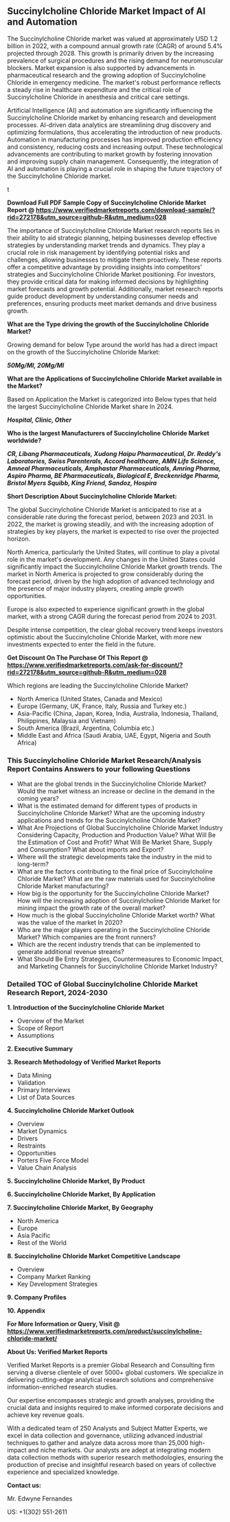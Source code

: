 <h2>Succinylcholine Chloride Market Impact of AI and Automation</h2><p>The Succinylcholine Chloride market was valued at approximately USD 1.2 billion in 2022, with a compound annual growth rate (CAGR) of around 5.4% projected through 2028. This growth is primarily driven by the increasing prevalence of surgical procedures and the rising demand for neuromuscular blockers. Market expansion is also supported by advancements in pharmaceutical research and the growing adoption of Succinylcholine Chloride in emergency medicine. The market's robust performance reflects a steady rise in healthcare expenditure and the critical role of Succinylcholine Chloride in anesthesia and critical care settings.</p><p>Artificial Intelligence (AI) and automation are significantly influencing the Succinylcholine Chloride market by enhancing research and development processes. AI-driven data analytics are streamlining drug discovery and optimizing formulations, thus accelerating the introduction of new products. Automation in manufacturing processes has improved production efficiency and consistency, reducing costs and increasing output. These technological advancements are contributing to market growth by fostering innovation and improving supply chain management. Consequently, the integration of AI and automation is playing a crucial role in shaping the future trajectory of the Succinylcholine Chloride market.</p>t</p><p id="" class=""><strong>Download Full PDF Sample Copy of Succinylcholine Chloride Market Report @ <a href="https://www.verifiedmarketreports.com/download-sample/?rid=272178&utm_source=github-R&utm_medium=028" target="_blank">https://www.verifiedmarketreports.com/download-sample/?rid=272178&utm_source=github-R&utm_medium=028</a></strong></p><p>The importance of&nbsp;Succinylcholine Chloride Market research reports lies in their ability to aid strategic planning, helping businesses develop effective strategies by understanding market trends and dynamics. They play a crucial role in risk management by identifying potential risks and challenges, allowing businesses to mitigate them proactively. These reports offer a competitive advantage by providing insights into competitors' strategies and Succinylcholine Chloride Market positioning. For investors, they provide critical data for making informed decisions by highlighting market forecasts and growth potential. Additionally, market research reports guide product development by understanding consumer needs and preferences, ensuring products meet market demands and drive business growth.</p><p><strong>What are the&nbsp;Type driving the growth of the Succinylcholine Chloride Market?</strong></p><p id="" class="">Growing demand for below Type around the world has had a direct impact on the growth of the Succinylcholine Chloride Market:</p><em><strong>50Mg/Ml, 20Mg/Ml</strong></em></p><strong>What are the&nbsp;Applications&nbsp;of Succinylcholine Chloride Market available in the Market?</strong></p><p id="" class="">Based on Application the Market is categorized into Below types that held the largest Succinylcholine Chloride Market share In 2024.</p><em><strong>Hospital, Clinic, Other</strong></em></p><strong>Who is the largest Manufacturers of Succinylcholine Chloride Market worldwide?</strong></p><p><em><strong>CR, Libang Pharmaceuticals, Xudong Haipu Pharmaceutical, Dr. Reddy's Laboratories, Swiss Parenterals, Accord healthcare, AMN Life Science, Amneal Pharmaceuticals, Amphastar Pharmaceuticals, Amring Pharma, Aspiro Pharma, BE Pharmaceuticals, Biological E, Breckenridge Pharma, Bristol Myers Squibb, King Friend, Sandoz, Hospira</strong></em></p><p id="" class=""><strong>Short Description About Succinylcholine Chloride Market:</strong></p><p>The global Succinylcholine Chloride Market is anticipated to rise at a considerable rate during the forecast period, between 2023 and 2031. In 2022, the market is growing steadily, and with the increasing adoption of strategies by key players, the market is expected to rise over the projected horizon.</p><p>North America, particularly the United States, will continue to play a pivotal role in the market's development. Any changes in the United States could significantly impact the Succinylcholine Chloride Market growth trends. The market in North America is projected to grow considerably during the forecast period, driven by the high adoption of advanced technology and the presence of major industry players, creating ample growth opportunities.</p><p>Europe is also expected to experience significant growth in the global market, with a strong CAGR during the forecast period from 2024 to 2031.</p><p>Despite intense competition, the clear global recovery trend keeps investors optimistic about the Succinylcholine Chloride Market, with more new investments expected to enter the field in the future.</p><p id="" class=""><strong>Get Discount On The Purchase Of This Report @ <a href="https://www.verifiedmarketreports.com/ask-for-discount/?rid=272178&utm_source=github-R&utm_medium=028" target="_blank">https://www.verifiedmarketreports.com/ask-for-discount/?rid=272178&utm_source=github-R&utm_medium=028</a></strong></p>Which regions are leading the Succinylcholine Chloride Market?</p><ul><li>North America (United States, Canada and Mexico)</li><li>Europe (Germany, UK, France, Italy, Russia and Turkey etc.)</li><li>Asia-Pacific (China, Japan, Korea, India, Australia, Indonesia, Thailand, Philippines, Malaysia and Vietnam)</li><li>South America (Brazil, Argentina, Columbia etc.)</li><li>Middle East and Africa (Saudi Arabia, UAE, Egypt, Nigeria and South Africa)</li></ul><h3 id="" class="">This Succinylcholine Chloride Market Research/Analysis Report Contains Answers to your following Questions</h3><ul><li>What are the global trends in the Succinylcholine Chloride Market? Would the market witness an increase or decline in the demand in the coming years?</li><li>What is the estimated demand for different types of products in Succinylcholine Chloride Market? What are the upcoming industry applications and trends for the Succinylcholine Chloride Market?</li><li>What Are Projections of Global Succinylcholine Chloride Market Industry Considering Capacity, Production and Production Value? What Will Be the Estimation of Cost and Profit? What Will Be Market Share, Supply and Consumption? What about imports and Export?</li><li>Where will the strategic developments take the industry in the mid to long-term?</li><li>What are the factors contributing to the final price of Succinylcholine Chloride Market? What are the raw materials used for Succinylcholine Chloride Market manufacturing?</li><li>How big is the opportunity for the Succinylcholine Chloride Market? How will the increasing adoption of Succinylcholine Chloride Market for mining impact the growth rate of the overall market?</li><li>How much is the global Succinylcholine Chloride Market worth? What was the value of the market In 2020?</li><li>Who are the major players operating in the Succinylcholine Chloride Market? Which companies are the front runners?</li><li>Which are the recent industry trends that can be implemented to generate additional revenue streams?</li><li>What Should Be Entry Strategies, Countermeasures to Economic Impact, and Marketing Channels for Succinylcholine Chloride Market Industry?</li></ul><h3 id="" class="">Detailed TOC of Global Succinylcholine Chloride Market Research Report, 2024-2030</h3><p id="" class=""><strong>1. Introduction of the Succinylcholine Chloride Market</strong></p><ul><li>Overview of the Market</li><li>Scope of Report</li><li>Assumptions</li></ul><p id="" class=""><strong>2. Executive Summary</strong></p><p id="" class=""><strong>3. Research Methodology of Verified Market Reports</strong></p><ul><li>Data Mining</li><li>Validation</li><li>Primary Interviews</li><li>List of Data Sources</li></ul><p id="" class=""><strong>4. Succinylcholine Chloride Market Outlook</strong></p><ul><li>Overview</li><li>Market Dynamics</li><li>Drivers</li><li>Restraints</li><li>Opportunities</li><li>Porters Five Force Model</li><li>Value Chain Analysis</li></ul><p id="" class=""><strong>5. Succinylcholine Chloride Market, By Product</strong></p><p id="" class=""><strong>6. Succinylcholine Chloride Market, By Application</strong></p><p id="" class=""><strong>7. Succinylcholine Chloride Market, By Geography</strong></p><ul><li>North America</li><li>Europe</li><li>Asia Pacific</li><li>Rest of the World</li></ul><p id="" class=""><strong>8. Succinylcholine Chloride Market Competitive Landscape</strong></p><ul><li>Overview</li><li>Company Market Ranking</li><li>Key Development Strategies</li></ul><p id="" class=""><strong>9. Company Profiles</strong></p><p id="" class=""><strong>10. Appendix</strong></p><p id="" class=""><strong>For More Information or Query, Visit @ <a href="https://www.verifiedmarketreports.com/product/succinylcholine-chloride-market/" target="_blank">https://www.verifiedmarketreports.com/product/succinylcholine-chloride-market/</a></strong></p><p id="" class=""><strong>About Us: Verified Market Reports</strong></p><p id="" class="">Verified Market Reports is a premier Global Research and Consulting firm serving a diverse clientele of over 5000+ global customers. We specialize in delivering cutting-edge analytical research solutions and comprehensive information-enriched research studies.</p><p id="" class="">Our expertise encompasses strategic and growth analyses, providing the crucial data and insights required to make informed corporate decisions and achieve key revenue goals.</p><p id="" class="">With a dedicated team of 250 Analysts and Subject Matter Experts, we excel in data collection and governance, utilizing advanced industrial techniques to gather and analyze data across more than 25,000 high-impact and niche markets. Our analysts are adept at integrating modern data collection methods with superior research methodologies, ensuring the production of precise and insightful research based on years of collective experience and specialized knowledge.</p><p id="" class=""><strong>Contact us:</strong></p><p id="" class="">Mr. Edwyne Fernandes</p><p id="" class="">US: +1(302) 551-2611</p>